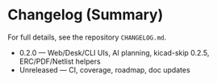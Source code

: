 # Changelog (Summary)

For full details, see the repository `CHANGELOG.md`.

- 0.2.0 — Web/Desk/CLI UIs, AI planning, kicad-skip 0.2.5, ERC/PDF/Netlist helpers
- Unreleased — CI, coverage, roadmap, doc updates
